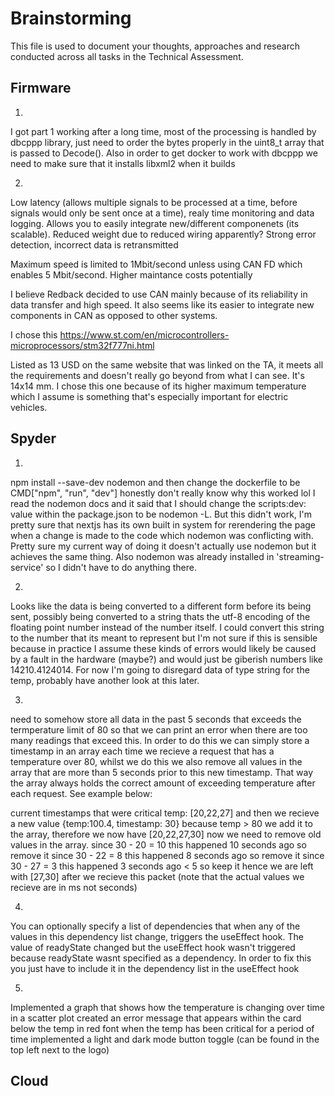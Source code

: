 # Brainstorming

This file is used to document your thoughts, approaches and research conducted across all tasks in the Technical Assessment.

## Firmware
1.
I got part 1 working after a long time, most of the processing is handled by dbcppp library, just need to order the bytes properly in the
uint8_t array that is passed to Decode(). Also in order to get docker to work with dbcppp we need to make sure that it installs libxml2 when it builds

2.
Low latency (allows multiple signals to be processed at a time, before signals would only be sent once at a time), realy time monitoring and data logging. Allows you to easily integrate new/different componenets (its scalable).
Reduced weight due to reduced wiring apparently?
Strong error detection, incorrect data is retransmitted

Maximum speed is limited to 1Mbit/second unless using CAN FD which enables 5 Mbit/second.
Higher maintance costs potentially

I believe Redback decided to use CAN mainly because of its reliability in data transfer and high speed. It also seems like its easier to integrate new components in CAN as opposed to other systems.


I chose this
https://www.st.com/en/microcontrollers-microprocessors/stm32f777ni.html

Listed as 13 USD on the same website that was linked on the TA, it meets all the requirements and doesn't really go beyond from what I can see. It's 14x14 mm. I chose this one because of its higher maximum temperature which I assume is something that's especially important for electric vehicles.



## Spyder

1.
npm install --save-dev nodemon
and then change the dockerfile to be CMD["npm", "run", "dev"]
honestly don't really know why this worked lol I read the nodemon docs and it said that I should change the scripts:dev: value within the package.json to be nodemon -L. But this didn't work, I'm pretty sure that nextjs has its own built in system for rerendering the page when a change is made to the code which nodemon was conflicting with. Pretty sure my current way of doing it doesn't actually use nodemon but it achieves the same thing. Also nodemon was already installed in 'streaming-service' so I didn't have to do anything there.

2.
Looks like the data is being converted to a different form before its being sent, possibly being converted to a string thats the 
utf-8 encoding of the floating point number instead of the number itself. I could convert this string to the number that its meant to represent
but I'm not sure if this is sensible because in practice I assume these kinds of errors would likely be caused by a fault in the hardware (maybe?) and would just be giberish numbers like 14210.4124014. For now I'm going to disregard data of type string for the temp, probably
have another look at this later.

3.
need to somehow store all data in the past 5 seconds that exceeds the termperature limit of 80 so that we can print an error when there are too many readings that exceed this. In order to do this we can simply store a timestamp in an array each time we recieve a request that has a temperature over 80, whilst we do this we also remove all values in the array that are more than 5 seconds prior to this new timestamp. That way the array always holds the correct amount of exceeding temperature after each request. See example below:

current timestamps that were critical temp: [20,22,27]
and then we recieve a new value {temp:100.4, timestamp: 30}
because temp > 80 we add it to the array, therefore we now have [20,22,27,30]
now we need to remove old values in the array.
since 30 - 20 = 10 this happened 10 seconds ago so remove it
since 30 - 22 = 8 this happened 8 seconds ago so remove it
since 30 - 27 = 3 this happened 3 seconds ago < 5 so keep it
hence we are left with [27,30] after we recieve this packet
(note that the actual values we recieve are in ms not seconds)

4.
You can optionally specify a list of dependencies that when any of the values in this dependency list change, triggers the useEffect hook. The value of readyState changed but the useEffect hook wasn't triggered because readyState wasnt specified as a dependency. In order to fix this you just have to include it in the dependency list in the useEffect hook

5.
Implemented a graph that shows how the temperature is changing over time in a scatter plot
created an error message that appears within the card below the temp in red font when the temp has been critical for a period of time
implemented a light and dark mode button toggle (can be found in the top left next to the logo)

## Cloud
